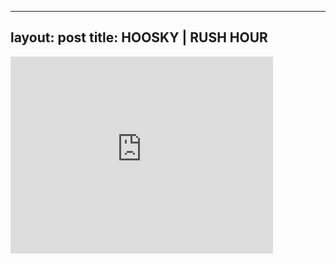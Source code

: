 

---
layout: post
title: HOOSKY | RUSH HOUR
---


<iframe width="420" height="315" src="http://www.youtube.com/embed/IxKS9tLAjvI" frameborder="0" allowfullscreen></iframe>

